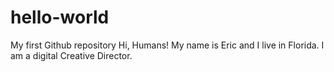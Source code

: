 # hello-world
My first Github repository
Hi, Humans!
My name is Eric and I live in Florida. I am a digital Creative Director.
